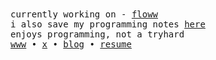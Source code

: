 <samp>
currently working on - <a href="https://git.new/floww">floww</a>
<br>
i also save my programming notes <a href="https://notes.namishh.me">here</a>
<br>
enjoys programming, not a tryhard
<br>
<a href="https://namishh.me">www</a>  •  <a href="https://x.com/namishh_">x</a>  •  <a href="https://namishh.me/blog">blog</a> •  <a href="https://namishh.me/resume">resume</a>  
</samp>
